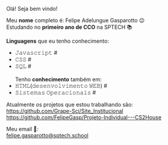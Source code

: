 Olá! Seja bem vindo!


Meu **nome** completo é: Felipe Adelungue Gasparotto 😉 <br>
Estudando no **primeiro ano de CCO** na SPTECH 📚 <br>

**Linguagens** que eu tenho conhecimento:
- 𝙹𝚊𝚟𝚊𝚜𝚌𝚛𝚒𝚙𝚝 #
- 𝙲𝚂𝚂 #
- 𝚂𝚀𝙻 #<br><br>
Tenho **conhecimento** também em:<br>
- 𝙷𝚃𝙼𝙻(𝚍𝚎𝚜𝚎𝚗𝚟𝚘𝚕𝚟𝚒𝚖𝚎𝚗𝚝𝚘 𝚆𝙴𝙱) #
- 𝚂𝚒𝚜𝚝𝚎𝚖𝚊𝚜 𝙾𝚙𝚎𝚛𝚊𝚌𝚒𝚘𝚗𝚊𝚒𝚜 #

Atualmente os projetos que estou trabalhando são: <br>
https://github.com/Grape-Sci/Site_Institucional <br>
https://github.com/FelipeGasp/Projeto-Individual---CS2House

Meu email 📨:<br>
felipe.gasparotto@sptech.school

